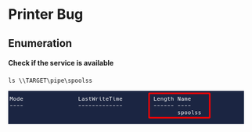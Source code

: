 # Printer Bug

## Enumeration

#### Check if the service is available

```text
ls \\TARGET\pipe\spoolss
```

![](../../../../.gitbook/assets/image%20%2830%29.png)



